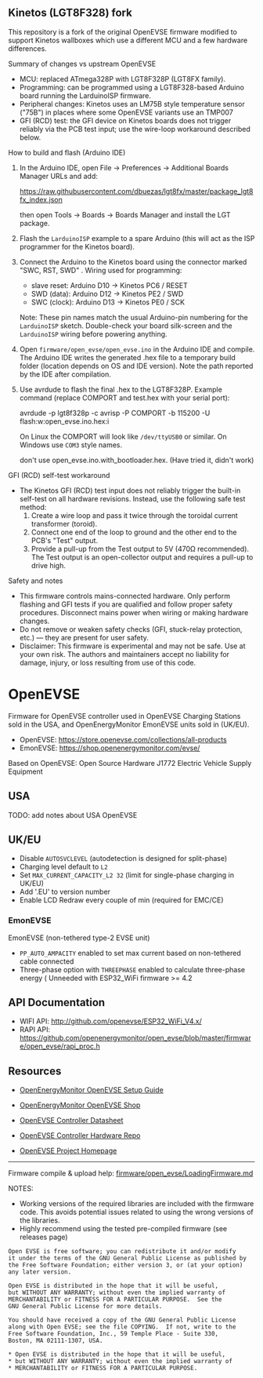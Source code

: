 
## Kinetos (LGT8F328) fork

This repository is a fork of the original OpenEVSE firmware modified to support Kinetos wallboxes which use a different MCU and a few hardware differences.

Summary of changes vs upstream OpenEVSE
- MCU: replaced ATmega328P with LGT8F328P (LGT8FX family).
- Programming: can be programmed using a LGT8F328-based Arduino board running the LarduinoISP firmware.
- Peripheral changes: Kinetos uses an LM75B style temperature sensor ("75B") in places where some OpenEVSE variants use an TMP007
- GFI (RCD) test: the GFI device on Kinetos boards does not trigger reliably via the PCB test input; use the wire-loop workaround described below.

How to build and flash (Arduino IDE)
1. In the Arduino IDE, open File → Preferences → Additional Boards Manager URLs and add:

	https://raw.githubusercontent.com/dbuezas/lgt8fx/master/package_lgt8fx_index.json

	then open Tools → Boards → Boards Manager and install the LGT package.

2. Flash the `LarduinoISP` example to a spare Arduino (this will act as the ISP programmer for the Kinetos board).

3. Connect the Arduino to the Kinetos board using the connector marked "SWC, RST, SWD" . Wiring used for programming:

	- slave reset: Arduino D10 -> Kinetos PC6 / RESET
	- SWD (data):  Arduino D12 -> Kinetos PE2 / SWD
	- SWC (clock): Arduino D13 -> Kinetos PE0 / SCK

	Note: These pin names match the usual Arduino-pin numbering for the `LarduinoISP` sketch. Double-check your board silk-screen and the `LarduinoISP` wiring before powering anything.

4. Open `firmware/open_evse/open_evse.ino` in the Arduino IDE and compile. The Arduino IDE writes the generated .hex file to a temporary build folder (location depends on OS and IDE version). Note the path reported by the IDE after compilation.

5. Use avrdude to flash the final .hex to the LGT8F328P. Example command (replace COMPORT and test.hex with your serial port):

	avrdude -p lgt8f328p -c avrisp -P COMPORT -b 115200 -U flash:w:open_evse.ino.hex:i

	On Linux the COMPORT will look like `/dev/ttyUSB0` or similar. On Windows use `COM3` style names.

    don't use open_evse.ino.with_bootloader.hex. (Have tried it, didn't work)

GFI (RCD) self-test workaround
- The Kinetos GFI (RCD) test input does not reliably trigger the built-in self-test on all hardware revisions. Instead, use the following safe test method:
  1. Create a wire loop and pass it twice through the toroidal current transformer (toroid).
  2. Connect one end of the loop to ground and the other end to the PCB's "Test" output.
  3. Provide a pull-up from the Test output to 5V (470Ω recommended). The Test output is an open-collector output and requires a pull-up to drive high.

Safety and notes
- This firmware controls mains-connected hardware. Only perform flashing and GFI tests if you are qualified and follow proper safety procedures. Disconnect mains power when wiring or making hardware changes.
- Do not remove or weaken safety checks (GFI, stuck-relay protection, etc.) — they are present for user safety.
 - Disclaimer: This firmware is experimental and may not be safe. Use at your own risk. The authors and maintainers accept no liability for damage, injury, or loss resulting from use of this code.


# OpenEVSE

Firmware for OpenEVSE controller used in OpenEVSE Charging Stations sold in the USA, and OpenEnergyMonitor EmonEVSE units sold in (UK/EU).

- OpenEVSE: <https://store.openevse.com/collections/all-products>
- EmonEVSE: <https://shop.openenergymonitor.com/evse/>

Based on OpenEVSE: Open Source Hardware J1772 Electric Vehicle Supply Equipment

## USA

TODO: add notes about USA OpenEVSE

## UK/EU

- Disable `AUTOSVCLEVEL` (autodetection is designed for split-phase)
- Charging level default to `L2`
- Set `MAX_CURRENT_CAPACITY_L2 32` (limit for single-phase charging in UK/EU)
- Add '.EU' to version number
- Enable LCD Redraw every couple of min (required for EMC/CE)

### EmonEVSE

EmonEVSE (non-tethered type-2 EVSE unit)

- `PP_AUTO_AMPACITY` enabled to set max current based on non-tethered cable connected
- Three-phase option with `THREEPHASE` enabled to calculate three-phase energy ( Unneeded with ESP32_WiFi firmware >= 4.2

## API Documentation

- WIFI API: <http://github.com/openevse/ESP32_WiFi_V4.x/>
- RAPI API: <https://github.com/openenergymonitor/open_evse/blob/master/firmware/open_evse/rapi_proc.h>

## Resources

- [OpenEnergyMonitor OpenEVSE Setup Guide](https://guide.openenergymonitor.org/integrations/openevse)
- [OpenEnergyMonitor OpenEVSE Shop](https://shop.openenergymonitor.com/ev-charging/)

- [OpenEVSE Controller Datasheet](https://github.com/OpenEVSE/OpenEVSE_PLUS/blob/master/OpenEVSE_PLUS_v5/OpenEVSE_Plus_v5.pdf)
- [OpenEVSE Controller Hardware Repo](https://github.com/OpenEVSE/OpenEVSE_PLUS)
- [OpenEVSE Project Homepage](https://openevse.com)

***

Firmware compile & upload help: [firmware/open_evse/LoadingFirmware.md](firmware/open_evse/LoadingFirmware.md)

NOTES:

- Working versions of the required libraries are included with the firmware code. This avoids potential issues related to using the wrong versions of the libraries.
- Highly recommend using the tested pre-compiled firmware (see releases page)

```text
Open EVSE is free software; you can redistribute it and/or modify
it under the terms of the GNU General Public License as published by
the Free Software Foundation; either version 3, or (at your option)
any later version.

Open EVSE is distributed in the hope that it will be useful,
but WITHOUT ANY WARRANTY; without even the implied warranty of
MERCHANTABILITY or FITNESS FOR A PARTICULAR PURPOSE.  See the
GNU General Public License for more details.

You should have received a copy of the GNU General Public License
along with Open EVSE; see the file COPYING.  If not, write to the
Free Software Foundation, Inc., 59 Temple Place - Suite 330,
Boston, MA 02111-1307, USA.

* Open EVSE is distributed in the hope that it will be useful,
* but WITHOUT ANY WARRANTY; without even the implied warranty of
* MERCHANTABILITY or FITNESS FOR A PARTICULAR PURPOSE.
```
